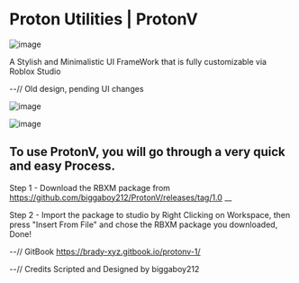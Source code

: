 # Proton Utilities | ProtonV
![image](https://github.com/biggaboy212/ProtonV/assets/75142294/8e41c88b-c00c-478e-82f9-62d4d43c3484)


A Stylish and Minimalistic UI FrameWork that is fully customizable via Roblox Studio 

--// Old design, pending UI changes

![image](https://github.com/biggaboy212/ProtonV/assets/75142294/79e43c7d-596a-41bd-9260-cf9a1280efd4)

![image](https://github.com/biggaboy212/ProtonV/assets/75142294/aaec51de-7e13-452a-9c48-b645cff5aee0)


To use ProtonV, you will go through a very quick and easy Process.
--

Step 1 - Download the RBXM package from https://github.com/biggaboy212/ProtonV/releases/tag/1.0
__

Step 2 - Import the package to studio by Right Clicking on Workspace, then press "Insert From File" and chose the RBXM package you downloaded, Done!

--// GitBook
https://brady-xyz.gitbook.io/protonv-1/


--// Credits
Scripted and Designed by biggaboy212

